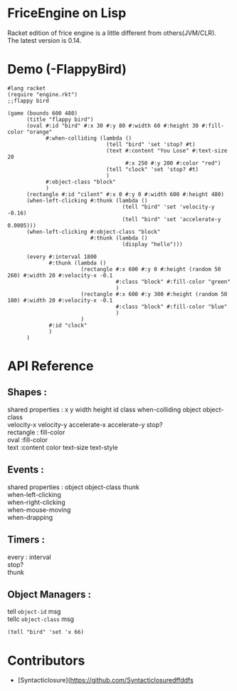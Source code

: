 ﻿# FriceEngine on Lisp

Racket edition of frice engine is a little different from others(JVM/CLR).  
The latest version is 0.14.

# Demo (-FlappyBird)

```racket
#lang racket
(require "engine.rkt")
;;flappy bird

(game (bounds 600 480)
      (title "flappy bird")
      (oval #:id "bird" #:x 30 #:y 80 #:width 60 #:height 30 #:fill-color "orange"
            #:when-colliding (lambda ()
                               (tell "bird" 'set 'stop? #t)
                               (text #:content "You Lose" #:text-size 20
                                     #:x 250 #:y 200 #:color "red")
                               (tell "clock" 'set 'stop? #t)
                               )
            #:object-class "block"
            )
      (rectangle #:id "cilent" #:x 0 #:y 0 #:width 600 #:height 480)
      (when-left-clicking #:thunk (lambda ()
                                    (tell "bird" 'set 'velocity-y -0.16)
                                    (tell "bird" 'set 'accelerate-y 0.0005)))
      (when-left-clicking #:object-class "block"
                          #:thunk (lambda ()
                                    (display "hello")))
      
      (every #:interval 1800
             #:thunk (lambda ()
                       (rectangle #:x 600 #:y 0 #:height (random 50 260) #:width 20 #:velocity-x -0.1
                                  #:class "block" #:fill-color "green"
                                  )
                       (rectangle #:x 600 #:y 300 #:height (random 50 180) #:width 20 #:velocity-x -0.1
                                  #:class "block" #:fill-color "blue"
                                  )
                       )
             #:id "clock"
             )                              
      )
```

# API Reference
## Shapes : 
shared properties : x y width height id class when-colliding object object-class  
velocity-x velocity-y accelerate-x accelerate-y stop?  
rectangle : fill-color  
oval :fill-color  
text :content color text-size text-style  

## Events :
shared properties : object object-class thunk  
when-left-clicking  
when-right-clicking  
when-mouse-moving  
when-drapping  

## Timers :
every : interval  
stop?  
thunk  

## Object Managers :
tell `object-id` msg  
tellc `object-class` msg  
```
(tell "bird" 'set 'x 66)
```

# Contributors

+ [Syntacticlosure](https://github.com/Syntacticlosuredffddfs
